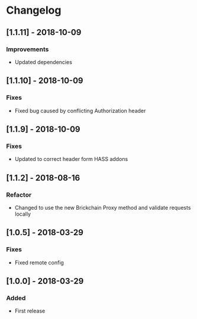 # Changelog

## [1.1.11] - 2018-10-09
### Improvements
- Updated dependencies

## [1.1.10] - 2018-10-09
### Fixes
- Fixed bug caused by conflicting Authorization header

## [1.1.9] - 2018-10-09
### Fixes
- Updated to correct header form HASS addons

## [1.1.2] - 2018-08-16
### Refactor
- Changed to use the new Brickchain Proxy method and validate requests locally

## [1.0.5] - 2018-03-29
### Fixes
- Fixed remote config

## [1.0.0] - 2018-03-29
### Added
- First release
